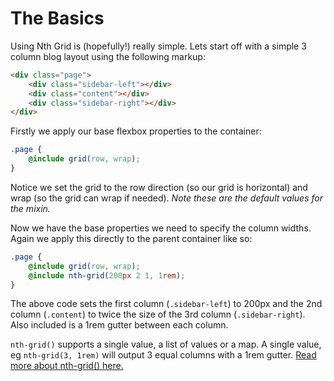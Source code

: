 # The Basics

Using Nth Grid is (hopefully!) really simple.
Lets start off with a simple 3 column blog layout using the following markup:

```html
<div class="page">
    <div class="sidebar-left"></div>
    <div class="content"></div>
    <div class="sidebar-right"></div>
</div>
```

Firstly we apply our base flexbox properties to the container:

```scss
.page {
    @include grid(row, wrap);
}
```

Notice we set the grid to the row direction (so our grid is horizontal) and wrap (so the grid can wrap if needed). *Note these are the default values for the mixin.*

Now we have the base properties we need to specify the column widths. Again we apply this directly to the parent container like so:

```scss
.page {
    @include grid(row, wrap);
    @include nth-grid(200px 2 1, 1rem);
}
```
The above code sets the first column (`.sidebar-left`) to 200px and the 2nd column (`.content`) to twice the size of the 3rd column (`.sidebar-right`). Also included is a 1rem gutter between each column.

`nth-grid()` supports a single value, a list of values or a map. A single value, eg `nth-grid(3, 1rem)` will output 3 equal columns with a 1rem gutter.
[Read more about nth-grid() here.](/mixins/?id=nth-grid)